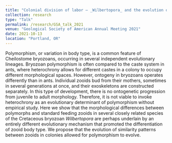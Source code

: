 ```yaml
---
title: "Colonial division of labor – _Wilbertopora_ and the evolution of avicularia"
collection: research
type: "Talk"
permalink: /research/GSA_talk_2021
venue: "Geological Society of American Annual Meeting 2021"
date: 2021-10-13
location: "Portland, OR"
---
```


Polymorphism, or variation in body type, is a common feature of Cheilostome bryozoans, occurring in several independent evolutionary lineages. Bryozoan polymorphism is often compared to the caste system in ants, where heterochrony allows for different castes in a colony to occupy different morphological spaces. However, ontogeny in bryozoans operates differently than in ants. Individual zooids bud from their mothers, sometimes in several generations at once, and their exoskeletons are constructed separately. In this type of development, there is no ontogenetic progression from juvenile to adult morphology. Therefore, it is not viable to invoke heterochrony as an evolutionary determinant of polymorphism without empirical study. Here we show that the morphological differences between polymorphs and standard feeding zooids in several closely related species of the Cretaceous bryozoan _Wilbertopora_ are perhaps underlain by an entirely different evolutionary mechanism that promoted the differentiation of zooid body type. We propose that the evolution of similarity patterns between zooids in colonies allowed for polymorphism to evolve.
